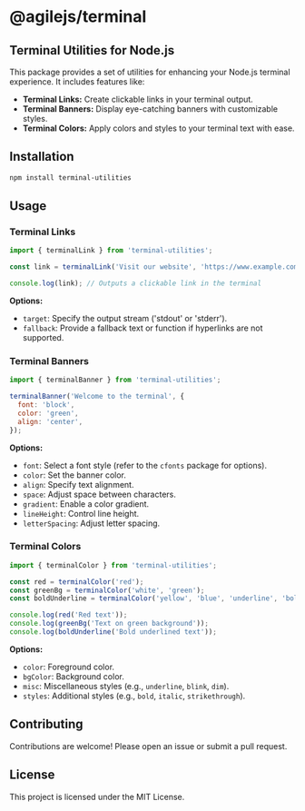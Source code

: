 # @agilejs/terminal

## Terminal Utilities for Node.js

This package provides a set of utilities for enhancing your Node.js terminal experience. It includes features like:

- **Terminal Links:** Create clickable links in your terminal output.
- **Terminal Banners:** Display eye-catching banners with customizable styles.
- **Terminal Colors:** Apply colors and styles to your terminal text with ease.

## Installation

```bash
npm install terminal-utilities
```

## Usage

### Terminal Links

```javascript
import { terminalLink } from 'terminal-utilities';

const link = terminalLink('Visit our website', 'https://www.example.com');

console.log(link); // Outputs a clickable link in the terminal
```

**Options:**

- `target`: Specify the output stream ('stdout' or 'stderr').
- `fallback`: Provide a fallback text or function if hyperlinks are not supported.

### Terminal Banners

```javascript
import { terminalBanner } from 'terminal-utilities';

terminalBanner('Welcome to the terminal', {
  font: 'block',
  color: 'green',
  align: 'center',
});
```

**Options:**

- `font`: Select a font style (refer to the `cfonts` package for options).
- `color`: Set the banner color.
- `align`: Specify text alignment.
- `space`: Adjust space between characters.
- `gradient`: Enable a color gradient.
- `lineHeight`: Control line height.
- `letterSpacing`: Adjust letter spacing.

### Terminal Colors

```javascript
import { terminalColor } from 'terminal-utilities';

const red = terminalColor('red');
const greenBg = terminalColor('white', 'green');
const boldUnderline = terminalColor('yellow', 'blue', 'underline', 'bold');

console.log(red('Red text'));
console.log(greenBg('Text on green background'));
console.log(boldUnderline('Bold underlined text'));
```

**Options:**

- `color`: Foreground color.
- `bgColor`: Background color.
- `misc`: Miscellaneous styles (e.g., `underline`, `blink`, `dim`).
- `styles`: Additional styles (e.g., `bold`, `italic`, `strikethrough`).

## Contributing

Contributions are welcome! Please open an issue or submit a pull request.

## License

This project is licensed under the MIT License.
